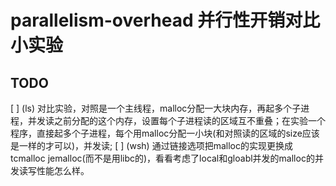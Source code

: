 # parallelism-overhead 并行性开销对比小实验
## TODO
[ ] (ls) 对比实验，对照是一个主线程，malloc分配一大块内存，再起多个子进程，并发读之前分配的这个内存，设置每个子进程读的区域互不重叠；在实验一个程序，直接起多个子进程，每个用malloc分配一小块(和对照读的区域的size应该是一样的才可以)，并发读;
[ ] (wsh) 通过链接选项把malloc的实现更换成tcmalloc jemalloc(而不是用libc的)，看看考虑了local和gloabl并发的malloc的并发读写性能怎么样。
